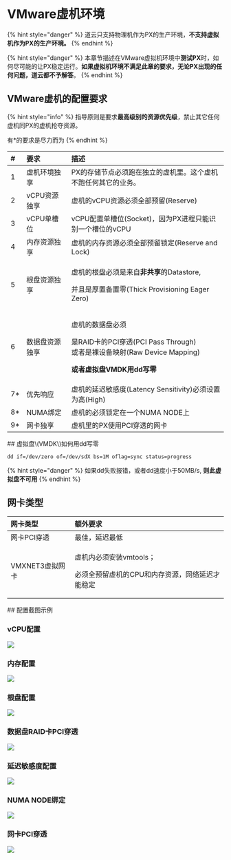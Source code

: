 # VMware虚机环境

{% hint style="danger" %}
道云只支持物理机作为PX的生产环境，**不支持虚拟机作为PX的生产环境。**
{% endhint %}

{% hint style="danger" %}
本章节描述在VMware虚拟机环境中**测试PX**时，如何尽可能的让PX稳定运行。**如果虚拟机环境不满足此章的要求，无论PX出现的任何问题，道云都不予解答**。
{% endhint %}

## VMware虚机的配置要求

{% hint style="info" %}
指导原则是要求**最高级别的资源优先级**，禁止其它任何虚机同PX的虚机抢夺资源。

有\*的要求是尽力而为
{% endhint %}

<table>
  <thead>
    <tr>
      <th style="text-align:left">#</th>
      <th style="text-align:left">&#x8981;&#x6C42;</th>
      <th style="text-align:left">&#x63CF;&#x8FF0;</th>
    </tr>
  </thead>
  <tbody>
    <tr>
      <td style="text-align:left">1</td>
      <td style="text-align:left">&#x865A;&#x673A;&#x73AF;&#x5883;&#x72EC;&#x4EAB;</td>
      <td style="text-align:left">PX&#x7684;&#x5B58;&#x50A8;&#x8282;&#x70B9;&#x5FC5;&#x987B;&#x8DD1;&#x5728;&#x72EC;&#x7ACB;&#x7684;&#x865A;&#x673A;&#x91CC;&#x3002;&#x8FD9;&#x4E2A;&#x865A;&#x673A;&#x4E0D;&#x8DD1;&#x4EFB;&#x4F55;&#x5176;&#x5B83;&#x7684;&#x4E1A;&#x52A1;&#x3002;</td>
    </tr>
    <tr>
      <td style="text-align:left">2</td>
      <td style="text-align:left">vCPU&#x8D44;&#x6E90;&#x72EC;&#x4EAB;</td>
      <td style="text-align:left">&#x865A;&#x673A;&#x7684;vCPU&#x8D44;&#x6E90;&#x5FC5;&#x987B;&#x5168;&#x90E8;&#x9884;&#x7559;(Reserve)</td>
    </tr>
    <tr>
      <td style="text-align:left">3</td>
      <td style="text-align:left">vCPU&#x5355;&#x69FD;&#x4F4D;</td>
      <td style="text-align:left">vCPU&#x914D;&#x7F6E;&#x5355;&#x69FD;&#x4F4D;(Socket)&#xFF0C;&#x56E0;&#x4E3A;PX&#x8FDB;&#x7A0B;&#x53EA;&#x80FD;&#x8BC6;&#x522B;&#x4E00;&#x4E2A;&#x69FD;&#x4F4D;&#x7684;vCPU</td>
    </tr>
    <tr>
      <td style="text-align:left">4</td>
      <td style="text-align:left">&#x5185;&#x5B58;&#x8D44;&#x6E90;&#x72EC;&#x4EAB;</td>
      <td style="text-align:left">&#x865A;&#x673A;&#x7684;&#x5185;&#x5B58;&#x8D44;&#x6E90;&#x5FC5;&#x987B;&#x5168;&#x90E8;&#x9884;&#x7559;&#x9501;&#x5B9A;(Reserve
        and Lock)</td>
    </tr>
    <tr>
      <td style="text-align:left">5</td>
      <td style="text-align:left">&#x6839;&#x76D8;&#x8D44;&#x6E90;&#x72EC;&#x4EAB;</td>
      <td style="text-align:left">
        <p>&#x865A;&#x673A;&#x7684;&#x6839;&#x76D8;&#x5FC5;&#x987B;&#x662F;&#x6765;&#x81EA;<b>&#x975E;&#x5171;&#x4EAB;</b>&#x7684;Datastore,</p>
        <p>&#x5E76;&#x4E14;&#x662F;&#x539A;&#x7F6E;&#x5907;&#x7F6E;&#x96F6;(Thick
          Provisioning Eager Zero)</p>
      </td>
    </tr>
    <tr>
      <td style="text-align:left">6</td>
      <td style="text-align:left">&#x6570;&#x636E;&#x76D8;&#x8D44;&#x6E90;&#x72EC;&#x4EAB;</td>
      <td style="text-align:left">
        <p>&#x865A;&#x673A;&#x7684;&#x6570;&#x636E;&#x76D8;&#x5FC5;&#x987B;</p>
        <p>&#x662F;RAID&#x5361;&#x7684;PCI&#x7A7F;&#x900F;(PCI Pass Through)
          <br />&#x6216;&#x8005;&#x662F;&#x88F8;&#x8BBE;&#x5907;&#x6620;&#x5C04;(Raw Device
          Mapping)</p>
        <p><b>&#x6216;&#x8005;&#x865A;&#x62DF;&#x76D8;VMDK&#x7528;dd&#x5199;&#x96F6;</b>
        </p>
      </td>
    </tr>
    <tr>
      <td style="text-align:left">7*</td>
      <td style="text-align:left">&#x4F18;&#x5148;&#x54CD;&#x5E94;</td>
      <td style="text-align:left">&#x865A;&#x673A;&#x7684;&#x5EF6;&#x8FDF;&#x654F;&#x611F;&#x5EA6;(Latency
        Sensitivity)&#x5FC5;&#x987B;&#x8BBE;&#x7F6E;&#x4E3A;&#x9AD8;(High)</td>
    </tr>
    <tr>
      <td style="text-align:left">8*</td>
      <td style="text-align:left">NUMA&#x7ED1;&#x5B9A;</td>
      <td style="text-align:left">&#x865A;&#x673A;&#x7684;&#x5FC5;&#x987B;&#x9501;&#x5B9A;&#x5728;&#x4E00;&#x4E2A;NUMA
        NODE&#x4E0A;</td>
    </tr>
    <tr>
      <td style="text-align:left">9*</td>
      <td style="text-align:left">&#x7F51;&#x5361;&#x72EC;&#x4EAB;</td>
      <td style="text-align:left">&#x865A;&#x673A;&#x91CC;&#x7684;PX&#x4F7F;&#x7528;PCI&#x7A7F;&#x900F;&#x7684;&#x7F51;&#x5361;</td>
    </tr>
  </tbody>
</table>## 虚拟盘\(VMDK\)如何用dd写零

```text
dd if=/dev/zero of=/dev/sdX bs=1M oflag=sync status=progress
```

{% hint style="danger" %}
如果dd失败报错，或者dd速度小于50MB/s, **则此虚拟盘不可用**
{% endhint %}

## 网卡类型

<table>
  <thead>
    <tr>
      <th style="text-align:left">&#x7F51;&#x5361;&#x7C7B;&#x578B;</th>
      <th style="text-align:left">&#x989D;&#x5916;&#x8981;&#x6C42;</th>
    </tr>
  </thead>
  <tbody>
    <tr>
      <td style="text-align:left">&#x7F51;&#x5361;PCI&#x7A7F;&#x900F;</td>
      <td style="text-align:left">&#x6700;&#x4F73;&#xFF0C;&#x5EF6;&#x8FDF;&#x6700;&#x4F4E;</td>
    </tr>
    <tr>
      <td style="text-align:left">VMXNET3&#x865A;&#x62DF;&#x7F51;&#x5361;</td>
      <td style="text-align:left">
        <p>&#x865A;&#x673A;&#x5185;&#x5FC5;&#x987B;&#x5B89;&#x88C5;vmtools&#xFF1B;</p>
        <p>&#x5FC5;&#x987B;&#x5168;&#x9884;&#x7559;&#x865A;&#x673A;&#x7684;CPU&#x548C;&#x5185;&#x5B58;&#x8D44;&#x6E90;&#xFF0C;&#x7F51;&#x7EDC;&#x5EF6;&#x8FDF;&#x624D;&#x80FD;&#x7A33;&#x5B9A;</p>
      </td>
    </tr>
  </tbody>
</table>## 配置截图示例

### vCPU配置

![](../../.gitbook/assets/image%20%289%29.png)

### 内存配置

![](../../.gitbook/assets/image%20%2810%29.png)

### 根盘配置

![](../../.gitbook/assets/image%20%284%29.png)

### 数据盘RAID卡PCI穿透

![](../../.gitbook/assets/image%20%287%29.png)

### 延迟敏感度配置

![](../../.gitbook/assets/image%20%288%29.png)

### NUMA NODE绑定

![](../../.gitbook/assets/image.png)

### 网卡PCI穿透

![](../../.gitbook/assets/image%20%283%29.png)



